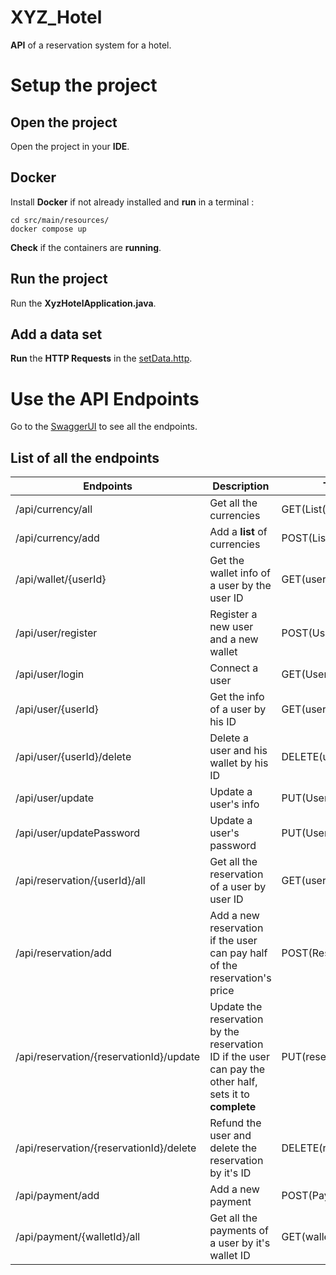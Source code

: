 # XYZ_Hotel
**API** of a reservation system for a hotel.
# Setup the project
## Open the project
Open the project in your **IDE**.
## Docker
Install **Docker** if not already installed and **run** in a terminal :

    cd src/main/resources/
    docker compose up
**Check** if the containers are **running**.
## Run the project
Run the **XyzHotelApplication.java**.
## Add a data set
**Run** the **HTTP Requests** in the [setData.http](https://github.com/Scroude/xyz_hotel/blob/master/src/main/resources/http.http).
# Use the API Endpoints 

Go to the [SwaggerUI](http://localhost:8081/swagger-ui/index.html) to see all the endpoints.
## List of all the endpoints
| Endpoints | Description  | Type |
|--|--|--|
| /api/currency/all | Get all the currencies  | GET(List(Currency)) |
| /api/currency/add | Add a **list** of currencies | POST(List(Currency)) |
| /api/wallet/{userId} | Get the wallet info of a user by the user ID | GET(userId) |
| /api/user/register | Register a new user and a new wallet | POST(User) |
| /api/user/login | Connect a user | GET(User) |
| /api/user/{userId} | Get the info of a user by his ID | GET(userId) |
| /api/user/{userId}/delete | Delete a user and his wallet by his ID | DELETE(userId) |
| /api/user/update | Update a user's info | PUT(User) |
| /api/user/updatePassword | Update a user's password | PUT(User) |
| /api/reservation/{userId}/all | Get all the reservation of a user by user ID | GET(userId) |
| /api/reservation/add | Add a new reservation if the user can pay half of the reservation's price | POST(Reservation) |
| /api/reservation/{reservationId}/update | Update the reservation by the reservation ID if the user can pay the other half, sets it to **complete** | PUT(reservationId) |
| /api/reservation/{reservationId}/delete | Refund the user and delete the reservation by it's ID | DELETE(reservationId) |
| /api/payment/add | Add a new payment | POST(Payment) |
| /api/payment/{walletId}/all | Get all the payments of a user by it's wallet ID | GET(walletId) |
